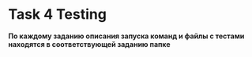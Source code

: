 ﻿# Task 4 Testing

**По каждому заданию описания запуска команд и файлы с тестами находятся в соответствующей заданию папке**